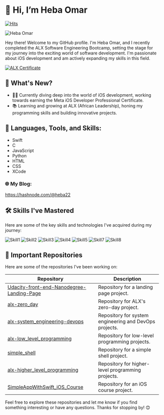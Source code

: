 # 👋 Hi, I’m Heba Omar

[![Hits](https://hits.seeyoufarm.com/api/count/incr/badge.svg?url=https%3A%2F%2Fgithub.com%2Fhebaomar94&count_bg=%235FFFFE&title_bg=%23E389ED&icon=github.svg&icon_color=%236B47B8&title=Profile+views&edge_flat=false)](https://hits.seeyoufarm.com)



![Heba Omar](https://github.com/hebaomar94/hebaomar94/assets/97067717/630ebfeb-4cb7-40b3-b9b5-57c6b7399f7e)

Hey there! Welcome to my GitHub profile. I'm Heba Omar, and I recently completed the ALX Software Engineering Bootcamp, setting the stage for my journey into the exciting world of software development. I'm passionate about iOS development and am actively expanding my skills in this field.


[![ALX Certificate](https://img.shields.io/badge/ALX%20Certificate-%23FF5722.svg?&style=for-the-badge&logo=pdf&logoColor=white)](https://github.com/hebaomar94/hebaomar94/raw/main/Heba%20Omar%20ALX%20SE%20Front%20End%20Certificate.pdf) 



## 🌟 What's New?

- 👩‍💻 Currently diving deep into the world of iOS development, working towards earning the Meta iOS Developer Professional Certificate.
- 📚 Learning and growing at ALX (African Leadership), honing my programming skills and building innovative projects.

## 🚀 Languages, Tools, and Skills:

- Swift
- C
- JavaScript
- Python
- HTML
- CSS
- XCode

### 🌐 My Blog:

https://hashnode.com/@heba22


## 🛠️ Skills I've Mastered

Here are some of the key skills and technologies I've acquired during my journey:

![Skill1](https://github.com/hebaomar94/hebaomar94/assets/97067717/1a413c90-9671-4563-ba5f-40011c304e71)
![Skill2](https://user-images.githubusercontent.com/97067717/207966992-c7e8f5b7-2750-470c-8bb5-9010872c6999.png)
![Skill3](https://user-images.githubusercontent.com/97067717/207967023-77075a7d-9f73-482b-92f7-c84685f1dd1f.png)
![Skill4](https://user-images.githubusercontent.com/97067717/207967052-60dde228-9b68-4d28-b06e-6b9c94bd9d7b.png)
![Skill5](https://user-images.githubusercontent.com/97067717/207967074-bcaa77b0-3ced-46b8-8b0f-ede882e66790.png)
![Skill7](https://user-images.githubusercontent.com/97067717/207969976-b47811fc-cae4-4d72-93e1-226e29b02b96.png)
![Skill8](https://github.com/hebaomar94/hebaomar94/assets/97067717/80403dfa-76d9-40ef-a9c0-2b4aa11827d8)

## 📂 Important Repositories

Here are some of the repositories I've been working on:

| Repository                                           | Description                                      |
| ---------------------------------------------------- | ------------------------------------------------ |
| [Udacity-front-end-Nanodegree-Landing-Page](https://github.com/hebaomar94/Udacity-front-end-Nanodegree-Landing-Page) | Repository for a landing page project.          |
| [alx-zero_day](https://github.com/hebaomar94/alx-zero_day) | Repository for ALX's zero-day project.          |
| [alx-system_engineering-devops](https://github.com/hebaomar94/alx-system_engineering-devops) | Repository for system engineering and DevOps projects. |
| [alx-low_level_programming](https://github.com/hebaomar94/alx-low_level_programming) | Repository for low-level programming projects.  |
| [simple_shell](https://github.com/hebaomar94/simple_shell) | Repository for a simple shell project.           |
| [alx-higher_level_programming](https://github.com/hebaomar94/alx-higher_level_programming) | Repository for higher-level programming projects. |
| [SimpleAppWithSwift_iOS_Course](https://github.com/hebaomar94/SimpleAppWithSwift_iOS_Course) | Repository for an iOS course project.           |

Feel free to explore these repositories and let me know if you find something interesting or have any questions. Thanks for stopping by! 😊
